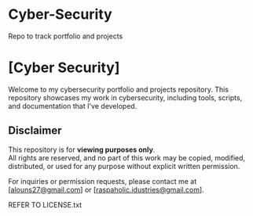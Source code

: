 # Cyber-Security
Repo to track portfolio and projects

# [Cyber Security]

Welcome to my cybersecurity portfolio and projects repository. This repository showcases my work in cybersecurity, including tools, scripts, and documentation that I've developed.

## Disclaimer
This repository is for **viewing purposes only**.  
All rights are reserved, and no part of this work may be copied, modified, distributed, or used for any purpose without explicit written permission.

For inquiries or permission requests, please contact me at [alouns27@gmail.com] or [raspaholic.idustries@gmail.com].


REFER TO LICENSE.txt
